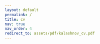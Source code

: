 ```yaml
---
layout: default
permalink: /
title: cv
nav: true
nav_order: 4
redirect_to: assets/pdf/kalashnov_cv.pdf
---
```

